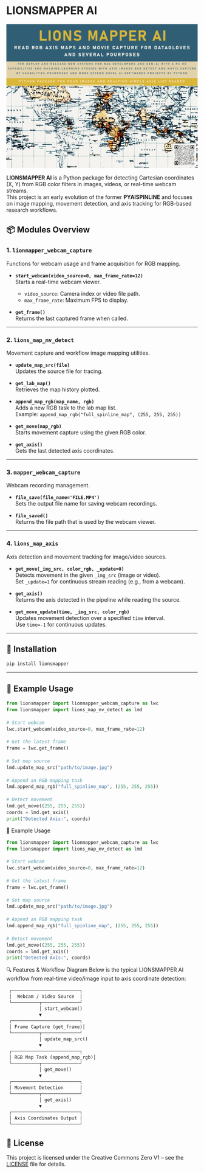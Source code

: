 # LIONSMAPPER AI

![Lions Mapper Logo](../assets/lionsmapper_lg.gif)

**LIONSMAPPER AI** is a Python package for detecting Cartesian coordinates (X, Y) from RGB color filters in images, videos, or real-time webcam streams.  
This project is an early evolution of the former **PYAISPINLINE** and focuses on image mapping, movement detection, and axis tracking for RGB-based research workflows.

## 📦 Modules Overview

### 1. `lionmapper_webcam_capture`
Functions for webcam usage and frame acquisition for RGB mapping.

- **`start_webcam(video_source=0, max_frame_rate=12)`**  
  Starts a real-time webcam viewer.  
  - `video_source`: Camera index or video file path.  
  - `max_frame_rate`: Maximum FPS to display.

- **`get_frame()`**  
  Returns the last captured frame when called.

---

### 2. `lions_map_mv_detect`
Movement capture and workflow image mapping utilities.

- **`update_map_src(file)`**  
  Updates the source file for tracing.

- **`get_lab_map()`**  
  Retrieves the map history plotted.

- **`append_map_rgb(map_name, rgb)`**  
  Adds a new RGB task to the lab map list.  
  Example: `append_map_rgb("full_spinline_map", (255, 255, 255))`

- **`get_move(map_rgb)`**  
  Starts movement capture using the given RGB color.

- **`get_axis()`**  
  Gets the last detected axis coordinates.

---

### 3. `mapper_webcam_capture`
Webcam recording management.

- **`file_save(file_name='FILE.MP4')`**  
  Sets the output file name for saving webcam recordings.

- **`file_saved()`**  
  Returns the file path that is used by the webcam viewer.

---

### 4. `lions_map_axis`
Axis detection and movement tracking for image/video sources.

- **`get_move(_img_src, color_rgb, _update=0)`**  
  Detects movement in the given `_img_src` (image or video).  
  Set `_update=1` for continuous stream reading (e.g., from a webcam).

- **`get_axis()`**  
  Returns the axis detected in the pipeline while reading the source.

- **`get_move_update(time, _img_src, color_rgb)`**  
  Updates movement detection over a specified `time` interval.  
  Use `time=-1` for continuous updates.

---

## 🚀 Installation

```bash
pip install lionsmapper
````

---

## 🔧 Example Usage

```python
from lionsmapper import lionmapper_webcam_capture as lwc
from lionsmapper import lions_map_mv_detect as lmd

# Start webcam
lwc.start_webcam(video_source=0, max_frame_rate=12)

# Get the latest frame
frame = lwc.get_frame()

# Set map source
lmd.update_map_src("path/to/image.jpg")

# Append an RGB mapping task
lmd.append_map_rgb("full_spinline_map", (255, 255, 255))

# Detect movement
lmd.get_move((255, 255, 255))
coords = lmd.get_axis()
print("Detected Axis:", coords)
```

🔧 Example Usage

```python
from lionsmapper import lionmapper_webcam_capture as lwc
from lionsmapper import lions_map_mv_detect as lmd

# Start webcam
lwc.start_webcam(video_source=0, max_frame_rate=12)

# Get the latest frame
frame = lwc.get_frame()

# Set map source
lmd.update_map_src("path/to/image.jpg")

# Append an RGB mapping task
lmd.append_map_rgb("full_spinline_map", (255, 255, 255))

# Detect movement
lmd.get_move((255, 255, 255))
coords = lmd.get_axis()
print("Detected Axis:", coords)
```

🔍 Features & Workflow Diagram
Below is the typical LIONSMAPPER AI workflow from real-time video/image input to axis coordinate detection:

     ┌─────────────────────────┐
     │  Webcam / Video Source  │
     └──────────┬──────────────┘
                │ start_webcam()
                ▼
     ┌─────────────────────────┐
     │ Frame Capture (get_frame)│
     └──────────┬──────────────┘
                │ update_map_src()
                ▼
     ┌─────────────────────────┐
     │ RGB Map Task (append_map_rgb)│
     └──────────┬──────────────┘
                │ get_move()
                ▼
     ┌─────────────────────────┐
     │ Movement Detection      │
     └──────────┬──────────────┘
                │ get_axis()
                ▼
     ┌─────────────────────────┐
     │ Axis Coordinates Output │
     └─────────────────────────┘

## 📄 License

This project is licensed under the Creative Commons Zero V1 – see the [LICENSE](LICENSE) file for details.


